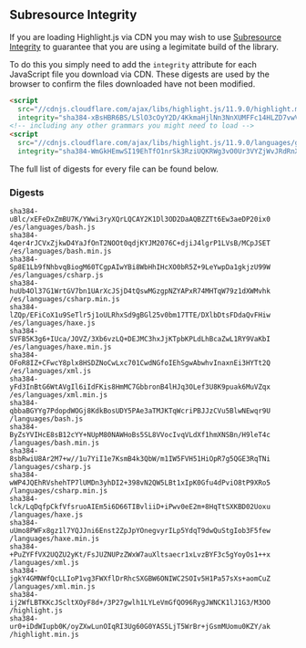 ## Subresource Integrity

If you are loading Highlight.js via CDN you may wish to use [Subresource Integrity](https://developer.mozilla.org/en-US/docs/Web/Security/Subresource_Integrity) to guarantee that you are using a legimitate build of the library.

To do this you simply need to add the `integrity` attribute for each JavaScript file you download via CDN. These digests are used by the browser to confirm the files downloaded have not been modified.

```html
<script
  src="//cdnjs.cloudflare.com/ajax/libs/highlight.js/11.9.0/highlight.min.js"
  integrity="sha384-xBsHBR6BS/LSlO3cOyY2D/4KkmaHjlNn3NnXUMFFc14HLZD7vwVgS3+6U/WkHAra"></script>
<!-- including any other grammars you might need to load -->
<script
  src="//cdnjs.cloudflare.com/ajax/libs/highlight.js/11.9.0/languages/go.min.js"
  integrity="sha384-WmGkHEmwSI19EhTfO1nrSk3RziUQKRWg3vO0Ur3VYZjWvJRdRnX4/scQg+S2w1fI"></script>
```

The full list of digests for every file can be found below.

### Digests

```
sha384-uBlc/xEFeDxZmBU7K/YWwi3ryXQrLQCAY2K1Dl3OD2DaAQBZZTt6Ew3aeDP20ix0 /es/languages/bash.js
sha384-4qer4rJCVxZjkwD4YaJfOnT2NOOt0qdjKYJM2076C+djiJ4lgrP1LVsB/MCpJSET /es/languages/bash.min.js
sha384-Sp8E1Lb9fNhbvqBiogM60TCgpAIwYBi8WbHhIHcXO0bR5Z+9LeYwpDa1gkjzU99W /es/languages/csharp.js
sha384-huUb4Ol37G1WrtGV7bn1UArXcJSjD4tQswMGzgpNZYAPxR74MHTqW79z1dXWMvhk /es/languages/csharp.min.js
sha384-lZQp/EFiCoX1u9SeTlr5j1oULRhxSd9gBGl25v0bm17TTE/DXlbDtsFDdaQvFHiw /es/languages/haxe.js
sha384-SVFB5K3g6+IUca/JOVZ/3Xb6vzLQ+DEJMC3hxJjKTpbKPLdLhBcaZwL1RY9VaKbI /es/languages/haxe.min.js
sha384-OFoR8IZ+CFwcY8plx8HSDZNoCwLxc701CwdNGfoIEhSgwAbwhvInaxnEi3HYTt2Q /es/languages/xml.js
sha384-yFd3InBtG6WtAVgIl6iIdFKis8HmMC7GbbronB4lHJq3OLef3U8K9puak6MuVZqx /es/languages/xml.min.js
sha384-qbbaBGYYg7PdopdWOGj8KdkBosUDY5PAe3aTMJKTqWcriPBJJzCVu5BlwNEwqr9U /languages/bash.js
sha384-ByZsYVIHcE8sB12cYY+NUpM80NAWHoBs5SL8VVocIvqVLdXf1hmXNSBn/H9leT4c /languages/bash.min.js
sha384-8sbRwiU8Ar2M7+w//1u7YiI1e7KsmB4k3QbW/m1IW5FVH51HiOpR7g5QGE3RqTNi /languages/csharp.js
sha384-wWP4JQEhRVshehTP7lUMDn3yhDI2+398vN2QW5LBt1xIpK0Gfu4dPviO8tP9XRo5 /languages/csharp.min.js
sha384-lck/LqDqfpCkfVfsruoAIEm5i6D66TIBvliiD+iPwv0eE2m+8HqTtSXKBD02Uoxu /languages/haxe.js
sha384-uUmo8PWFx8gz1l7YQJJni6Enst2ZpJpYOnegvyrILp5YdqT9dwQuStgIob3F5few /languages/haxe.min.js
sha384-+PuZYFfVX2UQZU2yKt/FsJUZNUPzZWxW7auXltsaecr1xLvzBYF3c5gYoyOs1++x /languages/xml.js
sha384-jgkY4GMNWfQcLLIoP1vg3FWXflDrRhcSXGBW6ONIWC2SOIv5H1Pa57sXs+aomCuZ /languages/xml.min.js
sha384-ij2WfLBTKKcJScltXOyF8d+/3P27gwlh1LYLeVmGfQO96RygJWNCK1lJ1G3/M3OO /highlight.js
sha384-ur0+iDdWIupb0K/oyZXwLunOIqRI3Ug60G0YAS5LjT5WrBr+jGsmMUomu0KZY/ak /highlight.min.js
```

